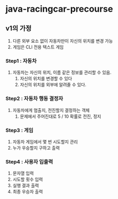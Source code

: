 # java-racingcar-precourse

## v1의 가정
1. 다른 외부 요소 없이 자동차만이 자신의 위치를 변경 가능
2. 게임은 CLI 전용 텍스트 게임

### Step1 : 자동차 
1. 자동차는 자신의 위치, 이름 같은 정보를 관리할 수 있음.
   1. 자신의 위치를 변경할 수 있다
   2. 자신의 위치를 외부에 알려줄 수 있다.

### Step2 : 자동차 행동 결정자
1. 자동차에게 멈출지, 전진할지 결정하는 객체
   1. 문제에서 주어진대로 5 / 10 확률로 전진, 정지

### Step3 : 게임
1. 자동차 게임에서 몇 번 시도할지 관리
2. 누가 우승할지 구하고 출력

### Step4 : 사용자 입출력
1. 문자열 입력
2. 시도할 횟수 입력
3. 실행 결과 출력
4. 최종 우승자 출력

